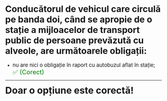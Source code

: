 # Conducătorul de vehicul care circulă pe banda doi, când se apropie de o stație a mijloacelor de transport public de persoane prevăzută cu alveole, are următoarele obligații:

- <span style="font-size: larger;">nu are nici o obligație în raport cu autobuzul aflat în stație; <span style="color: green; font-size: larger;">✅ (Corect)</span></span>

---

<span style="font-size: 30px; font-weight: bold;">**Doar o opțiune este corectă!**</span>